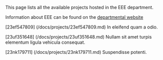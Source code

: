 This page lists all the available projects hosted in the EEE department.

Information about EEE can be found on the [departmental website](www.example.com/dept5)

[23ef547809] (/docs/projects/23ef547809.md) In eleifend quam a odio.

[23uf351648] (/docs/projects/23uf351648.md) Nullam sit amet turpis elementum ligula vehicula consequat.

[23nk179711] (/docs/projects/23nk179711.md) Suspendisse potenti.